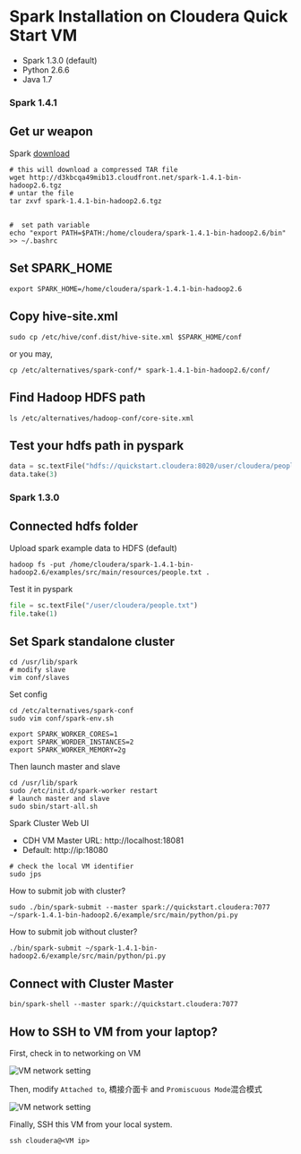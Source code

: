 Spark Installation on Cloudera Quick Start VM
========

- Spark 1.3.0 (default)
- Python 2.6.6
- Java 1.7

### Spark 1.4.1
## Get ur weapon

Spark [download](http://spark.apache.org/downloads.html)
```shell
# this will download a compressed TAR file
wget http://d3kbcqa49mib13.cloudfront.net/spark-1.4.1-bin-hadoop2.6.tgz
# untar the file
tar zxvf spark-1.4.1-bin-hadoop2.6.tgz
```
## 
```shell
#  set path variable
echo "export PATH=$PATH:/home/cloudera/spark-1.4.1-bin-hadoop2.6/bin" >> ~/.bashrc
```
## Set SPARK_HOME
```shell
export SPARK_HOME=/home/cloudera/spark-1.4.1-bin-hadoop2.6
```

## Copy hive-site.xml
```shell
sudo cp /etc/hive/conf.dist/hive-site.xml $SPARK_HOME/conf
```
or you may,
```shell
cp /etc/alternatives/spark-conf/* spark-1.4.1-bin-hadoop2.6/conf/
```

## Find Hadoop HDFS path
```shell
ls /etc/alternatives/hadoop-conf/core-site.xml
```

## Test your hdfs path in pyspark
```python
data = sc.textFile("hdfs://quickstart.cloudera:8020/user/cloudera/people.txt")
data.take(3)
```

### Spark 1.3.0 
## Connected hdfs folder

Upload spark example data to HDFS (default)
```shell
hadoop fs -put /home/cloudera/spark-1.4.1-bin-hadoop2.6/examples/src/main/resources/people.txt .
```
Test it in pyspark
```python
file = sc.textFile("/user/cloudera/people.txt")
file.take(1)
```

## Set Spark standalone cluster
```shell
cd /usr/lib/spark
# modify slave
vim conf/slaves
```
Set config
```shell
cd /etc/alternatives/spark-conf
sudo vim conf/spark-env.sh

export SPARK_WORKER_CORES=1
export SPARK_WORDER_INSTANCES=2
export SPARK_WORKER_MEMORY=2g
```
Then launch master and slave
```shell
cd /usr/lib/spark
sudo /etc/init.d/spark-worker restart
# launch master and slave
sudo sbin/start-all.sh
```
Spark Cluster Web UI
- CDH VM Master URL: http://localhost:18081
- Default: http://ip:18080

```shell
# check the local VM identifier
sudo jps
```
How to submit job with cluster?
```shell
sudo ./bin/spark-submit --master spark://quickstart.cloudera:7077 ~/spark-1.4.1-bin-hadoop2.6/example/src/main/python/pi.py
```
How to submit job without cluster?
```shell
./bin/spark-submit ~/spark-1.4.1-bin-hadoop2.6/example/src/main/python/pi.py
```
## Connect with Cluster Master
```shell
bin/spark-shell --master spark://quickstart.cloudera:7077
```
## How to SSH to VM from your laptop?
First, check in to networking on VM

![VM network setting](https://github.com/wlsherica/StarkTechnology/blob/master/pic/vm_setting_before.png)

Then, modify `Attached to`, 橋接介面卡 and `Promiscuous Mode`混合模式

![VM network setting](https://github.com/wlsherica/StarkTechnology/blob/master/pic/vm_setting_after.png)

Finally, SSH this VM from your local system.

```shell
ssh cloudera@<VM ip>
```
